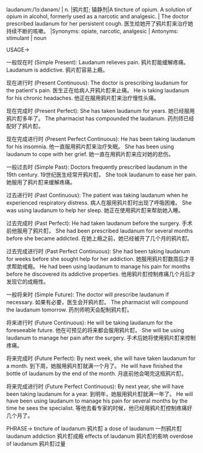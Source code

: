 laudanum:/ˈlɔːdənəm/ | n. |鸦片酊; 镇静剂|A tincture of opium.  A solution of opium in alcohol, formerly used as a narcotic and analgesic. |  The doctor prescribed laudanum for her persistent cough.  医生给她开了鸦片酊来治疗她持续不断的咳嗽。 |Synonyms: opiate, narcotic, analgesic | Antonyms: stimulant | noun

USAGE->

一般现在时 (Simple Present):
Laudanum relieves pain. 鸦片酊能缓解疼痛。
Laudanum is addictive. 鸦片酊容易上瘾。

现在进行时 (Present Continuous):
The doctor is prescribing laudanum for the patient's pain. 医生正在给病人开鸦片酊来止痛。
He is taking laudanum for his chronic headaches. 他正在服用鸦片酊来治疗慢性头痛。

现在完成时 (Present Perfect):
She has taken laudanum for years. 她已经服用鸦片酊多年了。
The pharmacist has compounded the laudanum. 药剂师已经配好了鸦片酊。

现在完成进行时 (Present Perfect Continuous):
He has been taking laudanum for his insomnia. 他一直服用鸦片酊来治疗失眠。
She has been using laudanum to cope with her grief. 她一直在用鸦片酊来应对她的悲伤。


一般过去时 (Simple Past):
Doctors frequently prescribed laudanum in the 19th century. 19世纪医生经常开鸦片酊。
She took laudanum to ease her pain. 她服用了鸦片酊来缓解疼痛。


过去进行时 (Past Continuous):
The patient was taking laudanum when he experienced respiratory distress. 病人在服用鸦片酊时出现了呼吸困难。
She was using laudanum to help her sleep. 她正在使用鸦片酊来帮助她入睡。


过去完成时 (Past Perfect):
He had taken laudanum before the surgery.  手术前他服用了鸦片酊。
She had been prescribed laudanum for several months before she became addicted. 在她上瘾之前，她已经被开了几个月的鸦片酊。


过去完成进行时 (Past Perfect Continuous):
She had been taking laudanum for weeks before she sought help for her addiction. 她服用鸦片酊数周后才寻求帮助戒瘾。
He had been using laudanum to manage his pain for months before he discovered its addictive properties. 他用鸦片酊控制疼痛几个月后才发现它的成瘾性。


一般将来时 (Simple Future):
The doctor will prescribe laudanum if necessary. 如果有必要，医生会开鸦片酊。
The pharmacist will compound the laudanum tomorrow. 药剂师明天会配制鸦片酊。


将来进行时 (Future Continuous):
He will be taking laudanum for the foreseeable future. 他在可预见的将来都会服用鸦片酊。
She will be using laudanum to manage her pain after the surgery. 手术后她将使用鸦片酊来控制疼痛。


将来完成时 (Future Perfect):
By next week, she will have taken laudanum for a month. 到下周，她服用鸦片酊就满一个月了。
He will have finished the bottle of laudanum by the end of the month. 月底前他会喝完这瓶鸦片酊。


将来完成进行时 (Future Perfect Continuous):
By next year, she will have been taking laudanum for a year. 到明年，她服用鸦片酊就满一年了。
He will have been using laudanum to manage his pain for several months by the time he sees the specialist. 等他去看专家的时候，他已经用鸦片酊控制疼痛好几个月了。



PHRASE->
tincture of laudanum 鸦片酊
a dose of laudanum 一剂鸦片酊
laudanum addiction 鸦片酊成瘾
effects of laudanum 鸦片酊的影响
overdose of laudanum 鸦片酊过量

